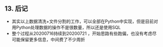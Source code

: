 ## 13. 后记

- 其实以上数据清洗+文件分割的工作，可以全部在Python中实现，但是目前对用Python处理数据的操作不是很数量，所以还是使用SQL
- 整个过程从20200716持续到20200721 ，开始思路有些跑偏，也没有考虑尽可能保留更多信息，中间费了不少周折